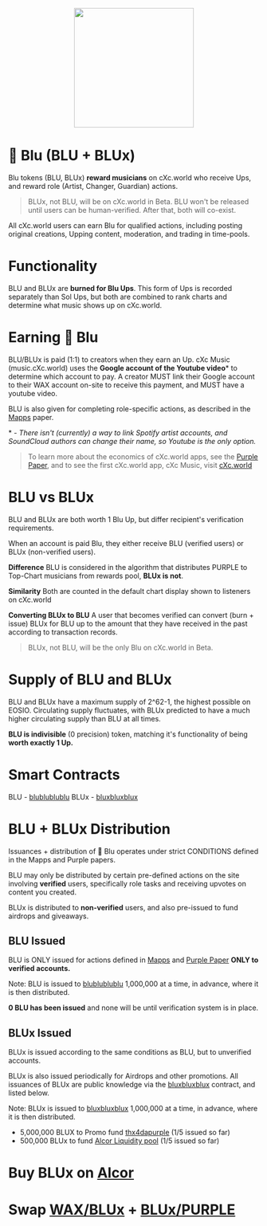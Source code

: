 <p align="center">
  <img width="240" height="240" src="https://ipfs.pink.gg/ipfs/QmTuUZvHmZwjAfJWSGgXAWV279rFBMcaZAuRbMDM3L7zUk">
</p>

# 🔵 Blu (BLU + BLUx)
Blu tokens (BLU, BLUx) **reward musicians** on cXc.world who receive Ups, and reward role (Artist, Changer, Guardian) actions.

> BLUx, not BLU, will be on cXc.world in Beta. BLU won't be released until users can be human-verified. After that, both will co-exist.

All cXc.world users can earn Blu for qualified actions, including posting original creations, Upping content, moderation, and trading in time-pools.


# Functionality
BLU and BLUx are **burned for Blu Ups**. This form of Ups is recorded separately than Sol Ups, but both are combined to rank charts and determine what music shows up on cXc.world.

# Earning 🔵 Blu
BLU/BLUx is paid (1:1) to creators when they earn an Up. cXc Music (music.cXc.world) uses the **Google account of the Youtube video*** to determine which account to pay. A creator MUST link their Google account to their WAX account on-site to receive this payment, and MUST have a youtube video.

BLU is also given for completing role-specific actions, as described in the [Mapps](https://docs.google.com/document/d/1YppJ2EYumRI2j0UHYdZh7NJMObMI_NfHgaFRLbjgBtw/preview) paper.

\* - *There isn't (currently) a way to link Spotify artist accounts, and SoundCloud authors can change their name, so Youtube is the only option.*



> To learn more about the economics of cXc.world apps, see the [Purple Paper](https://docs.google.com/document/d/1T2JH9J73WjgZ9-cULJAzrYvZzyPSXEA_fdgt21lHnDc/preview), and to see the first cXc.world app, cXc Music, visit [cXc.world](https://music.cxc.world)

# BLU vs BLUx
BLU and BLUx are both worth 1 Blu Up, but differ recipient's verification requirements.

When an account is paid Blu, they either receive BLU (verified users) or BLUx (non-verified users).

**Difference**
  BLU is considered in the algorithm that distributes PURPLE to Top-Chart musicians from rewards pool, **BLUx is not**.

**Similarity**
  Both are counted in the default chart display shown to listeners on cXc.world

**Converting BLUx to BLU**
  A user that becomes verified can convert (burn + issue) BLUx for BLU up to the amount that they have received in the past according to transaction records.

> BLUx, not BLU, will be the only Blu on cXc.world in Beta.

# Supply of BLU and BLUx
BLU and BLUx have a maximum supply of 2^62-1, the highest possible on EOSIO. Circulating supply fluctuates, with BLUx predicted to have a much higher circulating supply than BLU at all times.

**BLU is indivisible** (0 precision) token, matching it's functionality of being **worth exactly 1 Up.**

# Smart Contracts
BLU - [blublublublu](https://wax.bloks.io/account/blublublublu)
BLUx - [bluxbluxblux](https://wax.bloks.io/account/bluxbluxblux)



# BLU + BLUx Distribution

Issuances + distribution of 🔵 Blu operates under strict CONDITIONS defined in the Mapps and Purple papers.

BLU may only be distributed by certain pre-defined actions on the site involving **verified** users, specifically role tasks and receiving upvotes on content you created.

BLUx is distributed to **non-verified** users, and also pre-issued to fund airdrops and giveaways.

## BLU Issued
BLU is ONLY issued for actions defined in [Mapps](https://docs.google.com/document/d/1YppJ2EYumRI2j0UHYdZh7NJMObMI_NfHgaFRLbjgBtw/preview) and [Purple Paper](https://docs.google.com/document/d/1T2JH9J73WjgZ9-cULJAzrYvZzyPSXEA_fdgt21lHnDc/preview) **ONLY to verified accounts.**

Note: BLU is issued to [blublublublu](https://wax.bloks.io/account/blublublublu) 1,000,000 at a time, in advance, where it is then distributed.  

**0 BLU has been issued** and none will be until verification system is in place.

## BLUx Issued
BLUx is issued according to the same conditions as BLU, but to unverified accounts.

BLUx is also issued periodically for Airdrops and other promotions. All issuances of BLUx are public knowledge via the [bluxbluxblux](https://wax.bloks.io/account/bluxbluxblux) contract, and listed below.

Note: BLUx is issued to [bluxbluxblux](https://wax.bloks.io/account/bluxbluxblux) 1,000,000 at a time, in advance, where it is then distributed.

- 5,000,000 BLUX to Promo fund [thx4dapurple](https://wax.bloks.io/account/thx4dapurple) (1/5 issued so far)
- 500,000 BLUx to fund [Alcor Liquidity pool](https://wax.alcor.exchange/swap) (1/5 issued so far)


# Buy BLUx on [Alcor](https://wax.alcor.exchange/trade/BLUX-bluxbluxblux_WAX-eosio.token)


# Swap [WAX/BLUx](https://wax.alcor.exchange/swap?output=BLUX-bluxbluxblux&input=WAX-eosio.token) + [BLUx/PURPLE](https://wax.alcor.exchange/swap?input=BLUX-bluxbluxblux&output=PURPLE-purplepurple)
